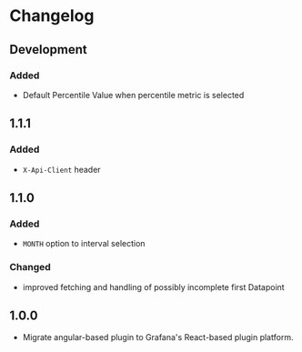# Changelog

## Development

### Added

- Default Percentile Value when percentile metric is selected

## 1.1.1

### Added

- `X-Api-Client` header

## 1.1.0

### Added

- `MONTH` option to interval selection

### Changed

- improved fetching and handling of possibly incomplete first Datapoint

## 1.0.0

- Migrate angular-based plugin to Grafana's React-based plugin platform.
